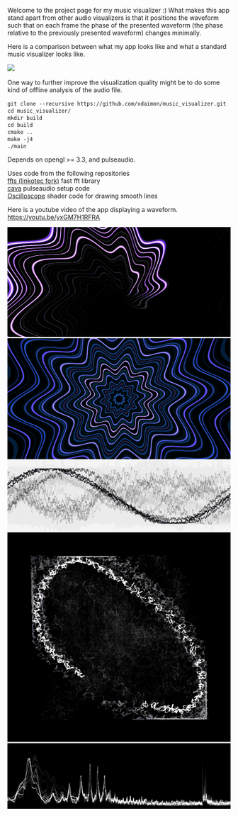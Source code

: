 Welcome to the project page for my music visualizer :)
What makes this app stand apart from other audio visualizers is that it
positions the waveform such that on each frame the phase of the presented
waveform (the phase relative to the previously presented waveform) changes minimally.

Here is a comparison between what my app looks like and what a standard music
visualizer looks like.

![](anim.gif)

One way to further improve the visualization quality might be to do some kind of
offline analysis of the audio file.

```
git clone --recursive https://github.com/xdaimon/music_visualizer.git
cd music_visualizer/
mkdir build
cd build
cmake ..
make -j4
./main
```

Depends on opengl >= 3.3, and pulseaudio.

Uses code from the following repositories<br>
<a href="https://github.com/linkotec/ffts">ffts (linkotec fork)</a>
	fast fft library<br>
<a href="https://github.com/karlstav/cava">cava</a>
	pulseaudio setup code<br>
<a href="https://github.com/kritzikratzi/Oscilloscope">Oscilloscope</a>
	shader code for drawing smooth lines<br>

Here is a youtube video of the app displaying a waveform.<br>
<a href="https://youtu.be/yxGM7H1RFRA">https://youtu.be/yxGM7H1RFRA</a>

![](example1.png)
![](example2.png)
![](example3.png)
![](example4.png)
![](example5.png)
